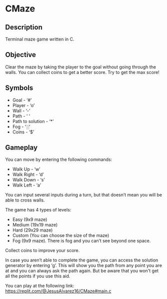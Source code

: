 # CMaze

## Description

Terminal maze game written in C.

## Objective

Clear the maze by taking the player to the goal without going through the walls. You can collect coins to get a better score. Try to get the max score!

## Symbols

- Goal - ‘#’
- Player - ‘o’
- Wall - ‘-’
- Path - ‘ ‘
- Path to solution - ‘\*’
- Fog - ‘░’
- Coins - ‘$’

## Gameplay

You can move by entering the following commands:

- Walk Up - ‘w’
- Walk Right - ‘d’
- Walk Down - ‘s’
- Walk Left - ‘a’

You can input several inputs during a turn, but that doesn’t mean you will be able to cross walls.

The game has 4 types of levels:

- Easy (9x9 maze)
- Medium (19x19 maze)
- Hard (29x29 maze)
- Custom (You can choose the size of the maze)
- Fog (9x9 maze). There is fog and you can’t see beyond one space.

Collect coins to improve your score.

In case you aren’t able to complete the game, you can access the solution generator by entering ‘g’. This will show you the path from any point you are at and you can always ask the path again. But be aware that you won't get all the points if you use this aid.

You can play at the following link: https://replit.com/@JesusAlvarez16/CMaze#main.c